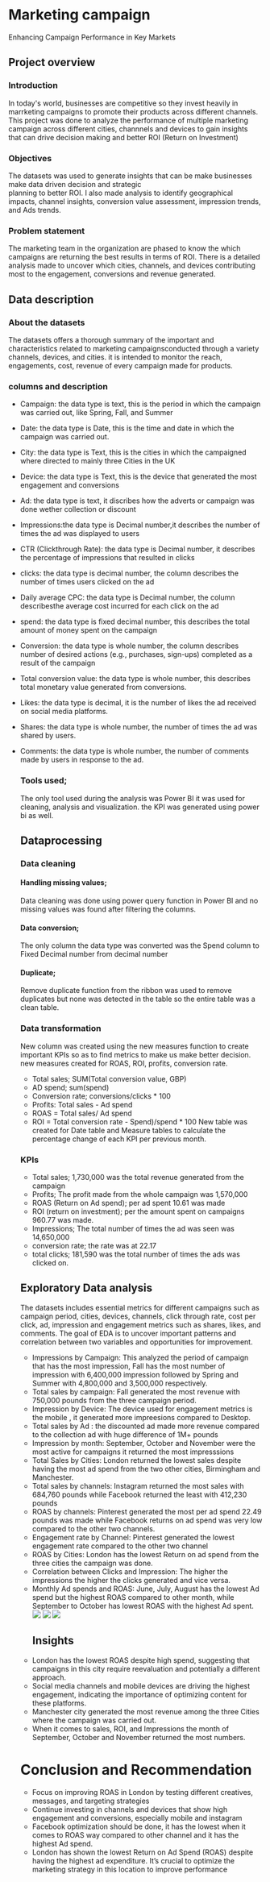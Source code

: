 # Marketing campaign
 Enhancing Campaign Performance in Key Markets
 ## Project overview
 ### Introduction 
 In today's world, businesses are competitive so they invest heavily in marrketing campaigns to promote
 their products across different channels. This project was done to analyze the performance of multiple marketing 
 campaign across different cities, channnels and devices to gain insights that can drive decision making and 
 better ROI (Return on Investment)
 ### Objectives
 The datasets was used to generate insights that can be make businesses make data driven decision and strategic  
 planning to better ROI. I also made analysis to identify geographical impacts, channel insights, conversion value 
 assessment, impression trends, and Ads trends. 
 ### Problem statement
 The marketing team in the organization are phased to know the which campaigns are returning the best results 
 in terms of ROI. There is a detailed analysis made to uncover which cities, channels, and devices contributing
 most to the engagement, conversions and revenue generated. 

 ## Data description 
 ### About the datasets
 The datasets offers a thorough summary of the important and characteristics related to marketing campaignsconducted through a
 variety channels, devices, and cities. it is intended to monitor the reach, engagements, cost, revenue of every campaign made 
 for products. 
 ### columns and description
 - Campaign: the data type is text, this is the period in which the campaign was carried out, like Spring, Fall, and Summer
 - Date: the data type is Date, this is the time and date in which the campaign was carried out.
 - City: the data type is Text, this is the cities in which the campaigned where directed to mainly three Cities in the UK
 - Device: the data type is Text, this is the device that generated the most engagement and conversions
 - Ad: the data type is text, it discribes how the adverts or campaign was done wether collection or discount
 - Impressions:the data type is Decimal number,it describes the number of times the ad was displayed to users
 - CTR (Clickthrough Rate): the data type is Decimal number, it describes the percentage of impressions that resulted in clicks
 - clicks: the data type is decimal number, the column describes the number of times users clicked on the ad
 - Daily average CPC: the data type is Decimal number, the column describesthe  average cost incurred for each click on the ad
 - spend: the data type is fixed decimal number, this describes the total amount of money spent on the campaign
 - Conversion: the data type is whole number, the column describes number of desired actions (e.g., purchases, sign-ups) completed as a
   result of the campaign
 - Total conversion value: the data type is whole number, this describes total monetary value generated from conversions.
 - Likes: the data type is decimal, it is the number of likes the ad received on social media platforms.
 - Shares: the data type is whole number, the number of times the ad was shared by users.
 - Comments: the data type is whole number, the number of comments made by users in response to the ad.

   ### Tools used;
   The only tool used during the analysis was Power BI it was used for cleaning, analysis and visualization. the KPI was generated
   using power bi as well.

   ## Dataprocessing
   ### Data cleaning
    #### Handling missing values;
   Data cleaning was done using power query function in Power BI and no missing values was found after filtering the columns.
   #### Data conversion;
   The only column the data type was converted was the Spend column to Fixed Decimal number from decimal number
   #### Duplicate;
   Remove duplicate function from the ribbon was used to remove duplicates but none was detected in the table so the entire table
   was a clean table.
   ### Data transformation
   New column was created using the new measures function to create important KPIs so as to find metrics to make us make better decision.
   new measures created for ROAS, ROI, profits, conversion rate.
   - Total sales; SUM(Total conversion value, GBP)
   - AD spend; sum(spend)
   - Conversion rate; conversions/clicks * 100
   - Profits: Total sales - Ad spend
   - ROAS = Total sales/ Ad spend
   - ROI = Total conversion rate - Spend)/spend * 100
   New table was created for Date table and Measure tables to calculate the percentage change of each KPI per previous month. 
   ### KPIs
   - Total sales; 1,730,000 was the total revenue generated from the campaign
   - Profits; The profit made from the whole campaign was 1,570,000
   - ROAS (Return on Ad spend); per ad spent 10.61 was made
   - ROI (return on investment); per the amount spent on campaigns 960.77 was made.
   - Impressions; The total number of times the ad was seen was 14,650,000
   - conversion rate; the rate was at 22.17
   - total clicks; 181,590 was the total number of times the ads was clicked on.
   ## Exploratory Data analysis
   The datasets includes essential metrics for different campaigns such as campaign period, cities, devices, channels, click through rate,
   cost per click, ad, impression and engagement metrics such as shares, likes, and comments. The goal of EDA is to uncover important patterns
   and correlation between two variables and opportunities for improvement.
   - Impressions by Campaign: This analyzed the period of campaign that has the most impression, Fall has the most number of impression with
     6,400,000 impression followed by Spring and Summer with 4,800,000 and 3,500,000 respectively.
   -  Total sales by campaign: Fall generated the most revenue with 750,000 pounds from the three campaign period.
   -  Impression by Device: The device used for engagement metrics is the mobile , it generated more impreesions compared to Desktop.
   -  Total sales by Ad : the discounted ad made more revenue compared to the collection ad with huge difference of 1M+ pounds
   -  Impression by month: September, October and November were the most active for campaigns it returned the most impresssions
   -  Total Sales by Cities: London returned the lowest sales despite having the most ad spend from the two other cities, Birmingham and Manchester.
   -  Total sales by channels: Instagram returned the most sales with 684,760 pounds while Facebook returned the least with 412,230 pounds
   -  ROAS by channels: Pinterest generated the most per ad spend 22.49 pounds was made while Facebook returns on ad spend was very low compared
      to the other two channels.
   - Engagement rate by Channel: Pinterest generated the lowest engagement rate compared to the other two channel
   - ROAS by Cities: London has the lowest Return on ad spend from the three cities the campaign was done.
   - Correlation between Clicks and Impression: The higher the impressions the higher the clicks generated and vice versa.
   - Monthly Ad spends and ROAS: June, July, August has the lowest Ad spend but the highest ROAS compared to other month, while September to October has
     lowest ROAS with the highest Ad spent.
     ![](Marketing_Campaign.PNG) ![](marketing_campaign_2.PNG) ![](marketing_campaign_3.PNG)
     ## Insights
   - London has the lowest ROAS despite high spend, suggesting that campaigns in this city require reevaluation and potentially a different approach.
   - Social media channels and mobile devices are driving the highest engagement, indicating the importance of optimizing content for these platforms.
   - Manchester city generated the most revenue among the three Cities where the campaign was carried out.
   - When it comes to sales, ROI, and Impressions the month of September, October and November returned the most numbers.
   # Conclusion and Recommendation
   - Focus on improving ROAS in London by testing different creatives, messages, and targeting strategies
   - Continue investing in channels and devices that show high engagement and conversions, especially mobile and instagram
   - Facebook optimization should be done, it has the lowest when it comes to ROAS way compared to other channel and it has the highest Ad spend. 
   - London has shown the lowest Return on Ad Spend (ROAS) despite having the highest ad expenditure. It’s crucial to optimize the
     marketing strategy in this location to improve performance
